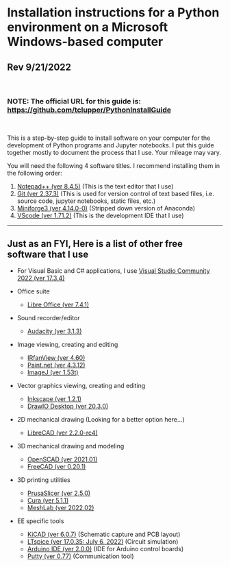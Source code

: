 # Installation instructions for a Python environment on a Microsoft Windows-based computer
## Rev 9/21/2022
<br>

### NOTE: The official URL for this guide is:  https://github.com/tclupper/PythonInstallGuide 
<br>

This is a step-by-step guide to install software on your computer for the development of Python programs and Jupyter notebooks.  I put this guide together mostly to document the process that I use.  Your mileage may vary.

You will need the following 4 software titles. I recommend installing them in the following order:

1) [Notepad++ (ver 8.4.5)](NotepadPlusPlus.md) (This is the text editor that I use)
2) [Git (ver 2.37.3)](Git.md)  (This is used for version control of text based files, i.e. source code, jupyter notebooks, static files, etc.)
3) [Miniforge3 (ver 4.14.0-0)](Miniforge.md)  (Stripped down version of Anaconda)
4) [VScode (ver 1.71.2)](VScode.md)  (This is the development IDE that I use)
---
## Just as an FYI, Here is a list of other free software that I use
* For Visual Basic and C# applications, I use [Visual Studio Community 2022 (ver 17.3.4)](https://visualstudio.microsoft.com/vs/community)

* Office suite
    * [Libre Office (ver 7.4.1)](https://www.libreoffice.org)
* Sound recorder/editor
    * [Audacity (ver 3.1.3)](https://www.audacityteam.org)
* Image viewing, creating and editing
    * [IRfanView (ver 4.60)](https://www.irfanview.com)
    * [Paint.net (ver 4.3.12)](https://www.getpaint.net)
    * [ImageJ (ver 1.53t)](https://imagej.nih.gov/ij/)
* Vector graphics viewing, creating and editing
    * [Inkscape (ver 1.2.1)](https://inkscape.org)
    * [DrawIO Desktop (ver 20.3.0)](https://github.com/jgraph/drawio-desktop/releases)
* 2D mechanical drawing (Looking for a better option here...)
    * [LibreCAD (ver 2.2.0-rc4)](https://github.com/LibreCAD/LibreCAD/releases)
* 3D mechanical drawing and modeling
    * [OpenSCAD (ver 2021.01)](https://openscad.org/downloads.html)
    * [FreeCAD (ver 0.20.1)](https://www.freecadweb.org)
* 3D printing utilities
    * [PrusaSlicer (ver 2.5.0)](https://www.prusa3d.com/prusaslicer)
    * [Cura (ver 5.1.1)](https://ultimaker.com/software/ultimaker-cura)
    * [MeshLab (ver 2022.02)](https://www.meshlab.net)
* EE specific tools
    * [KiCAD (ver 6.0.7)](https://kicad.org) (Schematic capture and PCB layout)
    * [LTspice (ver 17.0.35: July 6, 2022)](https://www.analog.com/en/design-center/design-tools-and-calculators/ltspice-simulator.html) (Circuit simulation)
    * [Arduino IDE (ver 2.0.0)](https://www.arduino.cc/en/software) (IDE for Arduino control boards)
    * [Putty (ver 0.77)](https://www.putty.org) (Communication tool)
